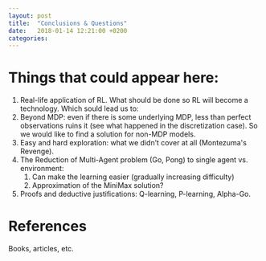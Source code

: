 ```yaml
---
layout: post
title:  "Conclusions & Questions"
date:   2018-01-14 12:21:00 +0200
categories:
---
```


# Things that could appear here:

1. Real-life application of RL. What should be done so RL will become a technology. Which sould lead us to:
2. Beyond MDP: even if there is some underlying MDP, less than perfect observations ruins it (see what happened in the discretization case). So we would like to find a solution for non-MDP models.
3. Easy and hard exploration: what we didn’t cover at all (Montezuma's Revenge).
4. The Reduction of Multi-Agent problem (Go, Pong) to single agent vs. environment:
    1. Can make the learning easier (gradually increasing difficulty)
    2. Approximation of the MiniMax solution?
5. Proofs and deductive justifications: Q-learning, P-learning, Alpha-Go.

# References

Books, articles, etc.
